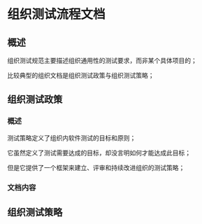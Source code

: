 # 组织测试流程文档

## 概述

组织测试规范主要描述组织通用性的测试要求，而非某个具体项目的；

比较典型的组织文档是组织测试政策与组织测试策略；

## 组织测试政策

### 概述

测试策略定义了组织内软件测试的目标和原则；

它虽然定义了测试需要达成的目标，却没言明如何才能达成此目标；

但是它提供了一个框架来建立、评审和持续改进组织的测试策略；

### 文档内容









## 组织测试策略

